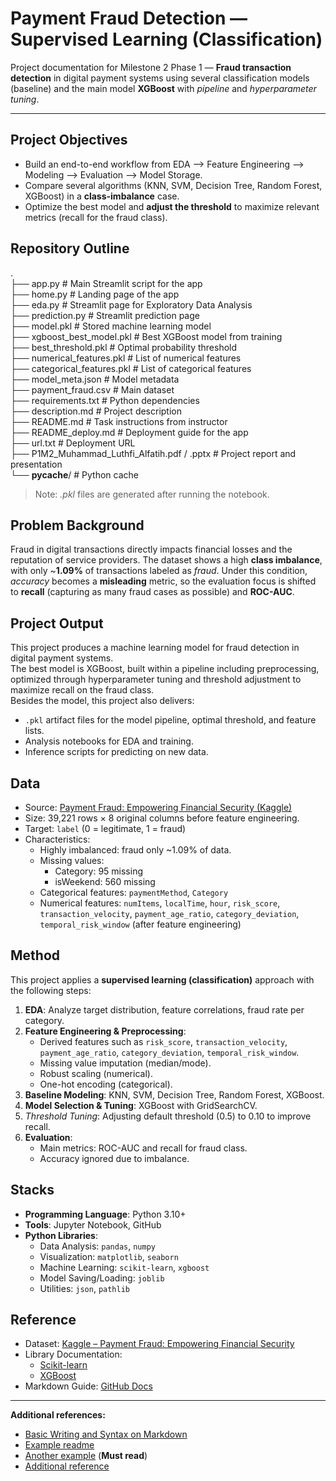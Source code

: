 # Payment Fraud Detection — Supervised Learning (Classification)

Project documentation for Milestone 2 Phase 1 — **Fraud transaction detection** in digital payment systems using several classification models (baseline) and the main model **XGBoost** with *pipeline* and *hyperparameter tuning*.

---

## Project Objectives
- Build an end-to-end workflow from EDA --> Feature Engineering --> Modeling --> Evaluation --> Model Storage.
- Compare several algorithms (KNN, SVM, Decision Tree, Random Forest, XGBoost) in a **class-imbalance** case.
- Optimize the best model and **adjust the threshold** to maximize relevant metrics (recall for the fraud class).

## Repository Outline
.<br>
├── app.py                   # Main Streamlit script for the app<br>
├── home.py                  # Landing page of the app<br>
├── eda.py                   # Streamlit page for Exploratory Data Analysis<br>
├── prediction.py            # Streamlit prediction page<br>
├── model.pkl                # Stored machine learning model<br>
├── xgboost_best_model.pkl   # Best XGBoost model from training<br>
├── best_threshold.pkl       # Optimal probability threshold<br>
├── numerical_features.pkl   # List of numerical features<br>
├── categorical_features.pkl # List of categorical features<br>
├── model_meta.json          # Model metadata<br>
├── payment_fraud.csv        # Main dataset<br>
├── requirements.txt         # Python dependencies<br>
├── description.md           # Project description<br>
├── README.md                # Task instructions from instructor<br>
├── README_deploy.md         # Deployment guide for the app<br>
├── url.txt                  # Deployment URL<br>
├── P1M2_Muhammad_Luthfi_Alfatih.pdf / .pptx  # Project report and presentation<br>
└── __pycache__/             # Python cache<br>

> Note: *.pkl* files are generated after running the notebook.

## Problem Background
Fraud in digital transactions directly impacts financial losses and the reputation of service providers. The dataset shows a high **class imbalance**, with only ~**1.09%** of transactions labeled as *fraud*. Under this condition, _accuracy_ becomes a **misleading** metric, so the evaluation focus is shifted to **recall** (capturing as many fraud cases as possible) and **ROC-AUC**.

## Project Output
This project produces a machine learning model for fraud detection in digital payment systems.  
The best model is XGBoost, built within a pipeline including preprocessing, optimized through hyperparameter tuning and threshold adjustment to maximize recall on the fraud class.  
Besides the model, this project also delivers:

- `.pkl` artifact files for the model pipeline, optimal threshold, and feature lists.  
- Analysis notebooks for EDA and training.  
- Inference scripts for predicting on new data.  

## Data
- Source: [Payment Fraud: Empowering Financial Security (Kaggle)](https://www.kaggle.com/datasets/younusmohamed/payment-fraud-empowering-financial-security)  
- Size: 39,221 rows × 8 original columns before feature engineering.  
- Target: `label` (0 = legitimate, 1 = fraud)  
- Characteristics:  
  - Highly imbalanced: fraud only ~1.09% of data.  
  - Missing values:  
    - Category: 95 missing  
    - isWeekend: 560 missing  
  - Categorical features: `paymentMethod`, `Category`  
  - Numerical features: `numItems`, `localTime`, `hour`, `risk_score`, `transaction_velocity`, `payment_age_ratio`, `category_deviation`, `temporal_risk_window` (after feature engineering)  

## Method
This project applies a **supervised learning (classification)** approach with the following steps:  
1. **EDA**: Analyze target distribution, feature correlations, fraud rate per category.  
2. **Feature Engineering & Preprocessing**:  
   - Derived features such as `risk_score`, `transaction_velocity`, `payment_age_ratio`, `category_deviation`, `temporal_risk_window`.  
   - Missing value imputation (median/mode).  
   - Robust scaling (numerical).  
   - One-hot encoding (categorical).  
3. **Baseline Modeling**: KNN, SVM, Decision Tree, Random Forest, XGBoost.  
4. **Model Selection & Tuning**: XGBoost with GridSearchCV.  
5. *Threshold Tuning*: Adjusting default threshold (0.5) to 0.10 to improve recall.  
6. **Evaluation**:  
   - Main metrics: ROC-AUC and recall for fraud class.  
   - Accuracy ignored due to imbalance.  

## Stacks
- **Programming Language**: Python 3.10+  
- **Tools**: Jupyter Notebook, GitHub  
- **Python Libraries**:  
  - Data Analysis: `pandas`, `numpy`  
  - Visualization: `matplotlib`, `seaborn`  
  - Machine Learning: `scikit-learn`, `xgboost`  
  - Model Saving/Loading: `joblib`  
  - Utilities: `json`, `pathlib`  

## Reference
- Dataset: [Kaggle – Payment Fraud: Empowering Financial Security](https://www.kaggle.com/datasets/younusmohamed/payment-fraud-empowering-financial-security)  
- Library Documentation:  
  - [Scikit-learn](https://scikit-learn.org/stable/)  
  - [XGBoost](https://xgboost.readthedocs.io/en/stable/)  
- Markdown Guide: [GitHub Docs](https://docs.github.com/en/get-started/writing-on-github/getting-started-with-writing-and-formatting-on-github/basic-writing-and-formatting-syntax)  

---

**Additional references:**  
- [Basic Writing and Syntax on Markdown](https://docs.github.com/en/get-started/writing-on-github/getting-started-with-writing-and-formatting-on-github/basic-writing-and-formatting-syntax)  
- [Example readme](https://github.com/fahmimnalfrzki/Swift-XRT-Automation)  
- [Another example](https://github.com/sanggusti/final_bangkit) (**Must read**)  
- [Additional reference](https://www.freecodecamp.org/news/how-to-write-a-good-readme-file/)  
